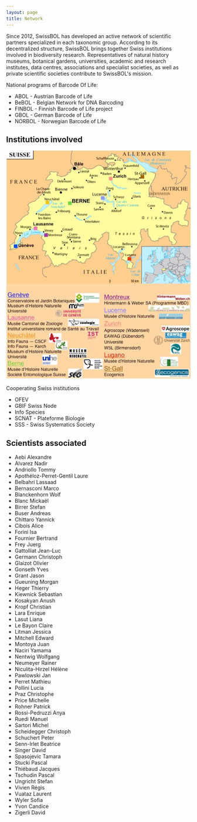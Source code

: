 ```yaml
---
layout: page
title: Network
---
```


Since 2012, SwissBOL has developed an active network of scientific partners specialized in each taxonomic group. According to its decentralized structure, SwissBOL brings together Swiss institutions involved in biodiversity research. Representatives of natural history museums, botanical gardens, universities, academic and research institutes, data centres, associations and specialist societies, as well as private scientific societies contribute to SwissBOL's mission.

National programs of Barcode Of Life:

- ABOL  - Austrian Barcode of Life
- BeBOL  - Belgian Network for DNA Barcoding
- FINBOL - Finnish Barcode of Life project
- GBOL - German Barcode of Life
- NORBOL - Norwegian Barcode of Life

## Institutions involved

![institutions](media/Institutions.jpg)

Cooperating Swiss institutions

- OFEV
- GBIF Swiss Node
- Info Species
- SCNAT - Plateforme Biologie
- SSS - Swiss Systematics Society

## Scientists associated

- Aebi Alexandre
- Alvarez Nadir
- Andriollo Tommy
- Apothéloz-Perret-Gentil Laure
- Belbahri Lassaad
- Bernasconi Marco
- Blanckenhorn Wolf
- Blanc Mickaël
- Birrer Stefan
- Buser Andreas
- Chittaro Yannick
- Cibois Alice
- Forini Isa
- Fournier Bertrand
- Frey Juerg
- Gattolliat Jean-Luc
- Germann Christoph
- Glaizot Olivier
- Gonseth Yves
- Grant Jason
- Gueuning Morgan
- Heger Thierry
- Kiewnick Sebastian
- Kosakyan Anush
- Kropf Christian
- Lara Enrique
- Lasut Liana
- Le Bayon Claire
- Litman Jessica
- Mitchell Edward
- Montoya Juan
- Naciri Yamama
- Nentwig Wolfgang
- Neumeyer Rainer
- Niculita-Hirzel Hélène
- Pawlowski Jan
- Perret Mathieu
- Pollini Lucia
- Praz Christophe
- Price Michelle
- Rohner Patrick
- Rossi-Pedruzzi Anya
- Ruedi Manuel
- Sartori Michel
- Scheidegger Christoph
- Schuchert Peter
- Senn-Irlet Beatrice
- Singer David
- Spasojevic Tamara
- Stucki Pascal
- Thiébaud Jacques
- Tschudin Pascal
- Ungricht Stefan
- Vivien Régis
- Vuataz Laurent
- Wyler Sofia
- Yvon Candice
- Zigerli David
